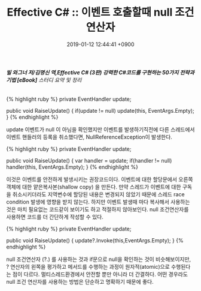 ﻿---
layout: post
title: "Effective C# :: 이벤트 호출할때 null 조건 연산자"
date: 2019-01-12 12:44:41 +0900
categories: jekyll update
permalink: /:title
---
###### **빌 와그너 저/김명신 역,Effective C# (3판) 강력한 C#코드를 구현하는 50가지 전략과 기법 [eBook]** 스터디 요약 및 정리

{% highlight ruby %}
  private EventHandler<int> update;

  public void RaiseUpdate()
  {
	if(update != null) update(this, EventArgs.Empty);
  }
{% endhighlight %}

update 이벤트가 null 이 아님을 확인했지만 이벤트를 발생하기직전에 다른 스레드에서 이벤트 핸들러의 등록을 취소했다면,
NullReferenceException이 발생한다.

{% highlight ruby %}
  private EventHandler<int> update;

  public void RaiseUpdate()
  {
	var handler = update;
	if(handler != null) handler(this, EventArgs.Empty);
  }
{% endhighlight %}

이것은 이벤트를 안전하게 발생시키는 권장코드이다. 이벤트에 대한 할당문에서 오른쪽 객체에 대한 얕은복사본(shallow copy) 을 만든다.
만약 스레드가 이벤트에 대한 구독을 취소시키더라도 지역변수에 할당된 내용은 변경되지 않았기 때문에 스레드 race condition 발생에 영향을 받지 않는다.
하지만 이벤트 발생때 마다 복사해서 사용하는 것은 마치 필요없는 코드같이 보이기도 하고 적절하지 않아보인다. null 조건연산자를 사용하면
코드를 더 간단하게 작성할 수 있다.

{% highlight ruby %}
  private EventHandler<int> update;

  public void RaiseUpdate()
  {
	update?.Invoke(this,EventArgs.Empty);
  }
{% endhighlight %}

null 조건연산자 (?.) 를 사용하는 것과 if문으로 null을 확인하는 것이 비슷해보이지만, ? 연산자의 왼쪽을 평가하고 메서드를 수행하는 과정이
원자적(atomic)으로 수행된다는 점이 다르다. 멀티스레드환경에서 안전할 뿐만 아니라 더 간결하다. 어떤 경우라도 null 조건 연산자를 사용하는 방법은
단순하고 명확하기 때문에 좋다.

